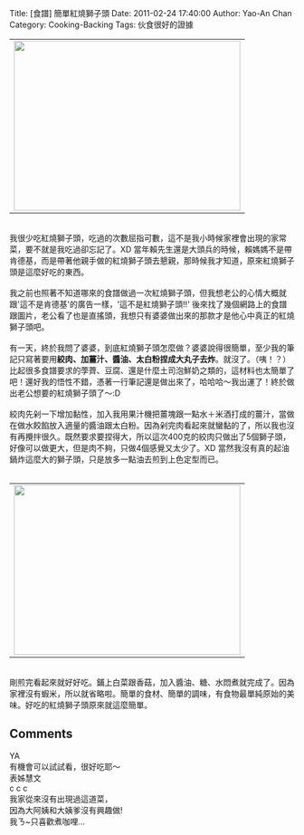 Title: [食譜] 簡單紅燒獅子頭
Date: 2011-02-24 17:40:00
Author: Yao-An Chan
Category: Cooking-Backing
Tags: 伙食很好的證據


<div class='post'>
<center><table style="width: auto;"><tbody><tr><td><a href="https://picasaweb.google.com/lh/photo/JDndNBWtc4UezVQU6oP8ug?feat=embedwebsite"><img height="300" src="https://lh3.googleusercontent.com/_mvtDPM7iODU/TWb27pLuyTI/AAAAAAAAJxA/-0Gmi-SEeRU/s400/P1010597.jpg" width="400" /></a></td></tr></tbody></table></center><br />我很少吃紅燒獅子頭，吃過的次數屈指可數，這不是我小時候家裡會出現的家常菜，要不就是我吃過卻忘記了。XD 當年賴先生還是大頭兵的時候，賴媽媽不是帶肯德基，而是帶著他親手做的紅燒獅子頭去懇親，那時候我才知道，原來紅燒獅子頭是這麼好吃的東西。<br /><br />我之前也照著不知道哪來的食譜做過一次紅燒獅子頭，但我想老公的心情大概就跟'這不是肯德基'的廣告一樣，'這不是紅燒獅子頭!!' 後來找了幾個網路上的食譜跟圖片，老公看了也是直搖頭，我想只有婆婆做出來的那款才是他心中真正的紅燒獅子頭吧。<br /><br />有一天，終於我問了婆婆，到底紅燒獅子頭怎麼做？婆婆說得很簡單，至少我的筆記只寫著要用<b>絞肉、加薑汁、醬油、太白粉捏成大丸子去炸</b>。就沒了。（咦！？）比起很多食譜要求的荸薺、豆腐、還是什麼土司泡鮮奶之類的，這材料也太簡單了吧！還好我的悟性不錯，憑著一行筆記還是做出來了，哈哈哈～我出運了！終於做出老公想要的紅燒獅子頭了～:D<br /><br />絞肉先剁一下增加黏性，加入我用果汁機把薑塊跟一點水＋米酒打成的薑汁，當做在做水餃餡放入適量的醬油跟太白粉。因為剁完肉看起來就蠻黏的了，所以我也沒有再攪拌很久。既然要求要捏得大，所以這次400克的絞肉只做出了5個獅子頭，好像可以做更大，但是肉不夠，只做4個感覺又太少了。XD 當然我沒有真的起油鍋炸這麼大的獅子頭，只是放多一點油去煎到上色定型而已。<br /><br /><center><table style="width: auto;"><tbody><tr><td><a href="https://picasaweb.google.com/lh/photo/bpxqm9tK1_wXYKl7WKjH4w?feat=embedwebsite"><img height="300" src="https://lh6.googleusercontent.com/_mvtDPM7iODU/TWb22zg4P9I/AAAAAAAAJw8/pdp08HJwmzA/s400/P1010594.jpg" width="400" /></a></td></tr></tbody></table></center><br />剛煎完看起來就好好吃。鋪上白菜跟香菇，加入醬油、糖、水悶煮就完成了。因為家裡沒有蝦米，所以就省略啦。簡單的食材、簡單的調味，有食物最單純原始的美味。好吃的紅燒獅子頭原來就這麼簡單。</div>
<h2>Comments</h2>
<div class='comments'>
<div class='comment'>
<div class='author'>YA</div>
<div class='content'>
有機會可以試試看，很好吃耶～</div>
</div>
<div class='comment'>
<div class='author'>表姊慧文</div>
<div class='content'>
c c c <br />我家從來沒有出現過這道菜，<br />因為大阿姨和大姨爹沒有興趣做!<br />我ㄋ~只喜歡煮咖哩...</div>
</div>
</div>
